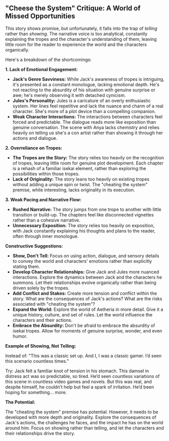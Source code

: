 ##  "Cheese the System" Critique:  A World of Missed Opportunities

This story shows promise, but unfortunately, it falls into the trap of *telling* rather than *showing*.  The narrative voice is too analytical,  constantly explaining the tropes and the character's understanding of them, leaving little room for the reader to experience the world and the characters organically. 

Here's a breakdown of the shortcomings:

**1. Lack of Emotional Engagement:**

* **Jack's Genre Savviness:** While Jack's awareness of tropes is intriguing, it's presented as a constant monologue, lacking emotional depth.  He's not reacting to the absurdity of his situation with genuine surprise or awe; he's merely observing it with detached cynicism.
* **Jules's Personality:** Jules is a caricature of an overly enthusiastic system. Her lines feel repetitive and lack the nuance and charm of a real character. She's more of a plot device than a compelling companion.
* **Weak Character Interactions:** The interactions between characters feel forced and predictable.  The dialogue reads more like exposition than genuine conversation.  The scene with Anya lacks chemistry and relies heavily on telling us she's a con artist rather than showing it through her actions and dialogue.

**2. Overreliance on Tropes:**

* **The Tropes are the Story:**  The story relies too heavily on the recognition of tropes, leaving little room for genuine plot development. Each chapter is a rehash of a familiar isekai element, rather than exploring the possibilities within those tropes.
* **Lack of Originality:** The story leans too heavily on existing tropes without adding a unique spin or twist.  The "cheating the system" premise, while interesting, lacks originality in its execution.

**3.  Weak Pacing and Narrative Flow:**

* **Rushed Narrative:** The story jumps from one trope to another with little transition or build-up. The chapters feel like disconnected vignettes rather than a cohesive narrative.
* **Unnecessary Exposition:** The story relies too heavily on exposition, with Jack constantly explaining his thoughts and plans to the reader, often through inner monologue.

**Constructive Suggestions:**

* **Show, Don't Tell:**  Focus on using action, dialogue, and sensory details to convey the world and characters' emotions rather than explicitly stating them. 
* **Develop Character Relationships:** Give Jack and Jules more nuanced interactions. Explore the dynamics between Jack and the characters he summons.  Let their relationships evolve organically rather than being driven solely by the tropes.
* **Add Conflict and Stakes:** Create more tension and conflict within the story.  What are the consequences of Jack's actions?  What are the risks associated with "cheating the system"? 
* **Expand the World:**  Explore the world of Aetheria in more detail. Give it a unique history, culture, and set of rules. Let the world influence the characters and their actions. 
* **Embrace the Absurdity:**  Don't be afraid to embrace the absurdity of isekai tropes.  Allow for moments of genuine surprise, wonder, and even humor.

**Example of Showing, Not Telling:**

Instead of: "This was a classic set up. And I, I was a classic gamer. I’d seen this scenario countless times."

Try: Jack felt a familiar knot of tension in his stomach. This damsel in distress act was so predictable, so tired.  He’d seen countless variations of this scene in countless video games and novels.  But this was real, and despite himself, he couldn’t help but feel a spark of irritation. He’d been hoping for something…  more. 

**The Potential:**

The "cheating the system" premise has potential.  However, it needs to be developed with more depth and originality.  Explore the consequences of Jack's actions, the challenges he faces, and the impact he has on the world around him.  Focus on showing rather than telling, and let the characters and their relationships drive the story. 
